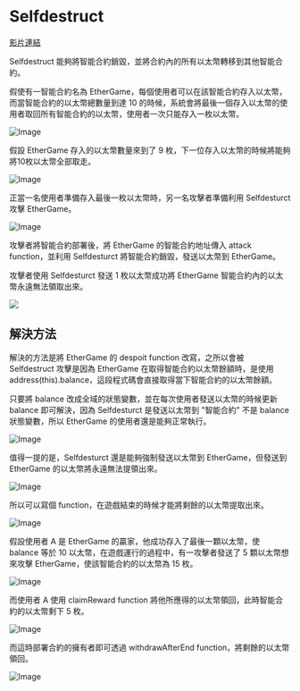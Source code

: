 # Selfdestruct

[影片連結](https://www.youtube.com/watch?v=iAYbLLM7AzQ&feature=youtu.be)

Selfdestruct 能夠將智能合約銷毀，並將合約內的所有以太幣轉移到其他智能合約。

假使有一智能合約名為 EtherGame，每個使用者可以在該智能合約存入以太幣，而當智能合約的以太幣總數量到達 10 的時候，系統會將最後一個存入以太幣的使用者取回所有智能合約的以太幣，使用者一次只能存入一枚以太幣。

![Image](https://i.imgur.com/lmlQydS.png)

假設 EtherGame 存入的以太幣數量來到了 9 枚，下一位存入以太幣的時候將能夠將10枚以太幣全部取走。

![Image](https://i.imgur.com/D2vuwLf.png)

正當一名使用者準備存入最後一枚以太幣時，另一名攻擊者準備利用 Selfdesturct 攻擊 EtherGame。

![Image](https://i.imgur.com/bnavUvh.png)

攻擊者將智能合約部署後，將 EtherGame 的智能合約地址傳入 attack function，並利用 Selfdesturct 將智能合約銷毀，發送以太幣到 EtherGame。

攻擊者使用 Selfdesturct 發送 1 枚以太幣成功將 EtherGame 智能合約內的以太幣永遠無法領取出來。

![](https://i.imgur.com/8cUxNVD.png)

## 解決方法

解決的方法是將 EtherGame 的 despoit function 改寫，之所以會被 Selfdestruct 攻擊是因為 EtherGame 在取得智能合約以太幣餘額時，是使用 address(this).balance，這段程式碼會直接取得當下智能合約的以太幣餘額。

只要將 balance 改成全域的狀態變數，並在每次使用者發送以太幣的時候更新 balance 即可解決，因為 Selfdesturct 是發送以太幣到 "智能合約" 不是 balance 狀態變數，所以 EtherGame 的使用者還是能夠正常執行。

![Image](https://i.imgur.com/F9k8kc8.png)

值得一提的是，Selfdesturct 還是能夠強制發送以太幣到 EtherGame，但發送到 EtherGame 的以太幣將永遠無法提領出來。

![Image](https://i.imgur.com/73rYFFa.png)

所以可以寫個 function，在遊戲結束的時候才能將剩餘的以太幣提取出來。

![Image](https://i.imgur.com/K0NodZy.png)

假設使用者 A 是 EtherGame 的贏家，他成功存入了最後一顆以太幣，使 balance 等於 10 以太幣，在遊戲運行的過程中，有一攻擊者發送了 5 顆以太幣想來攻擊 EtherGame，使該智能合約的以太幣為 15 枚。

![Image](https://i.imgur.com/chQ1ZDz.png)

而使用者 A 使用 claimReward function 將他所應得的以太幣領回，此時智能合約的以太幣剩下 5 枚。

![Image](https://i.imgur.com/BbW9x8L.png)

而這時部署合約的擁有者即可透過 withdrawAfterEnd function，將剩餘的以太幣領回。

![Image](https://i.imgur.com/wXSIiHN.png)
